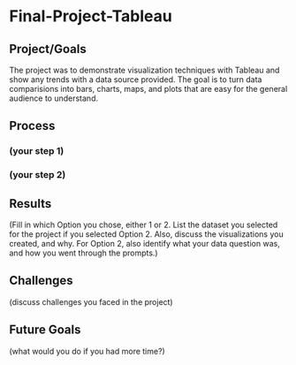 # Final-Project-Tableau

## Project/Goals
The project was to demonstrate visualization techniques with Tableau and show any trends with a data source provided.  The goal is to turn data comparisions into bars, charts, maps, and plots that are easy for the general audience to understand.

## Process
### (your step 1)
### (your step 2)

## Results
(Fill in which Option you chose, either 1 or 2. List the dataset you selected for the project if you selected Option 2. Also, discuss the visualizations you created, and why. For Option 2, also identify what your data question was, and how you went through the prompts.)

## Challenges 
(discuss challenges you faced in the project)

## Future Goals
(what would you do if you had more time?)
